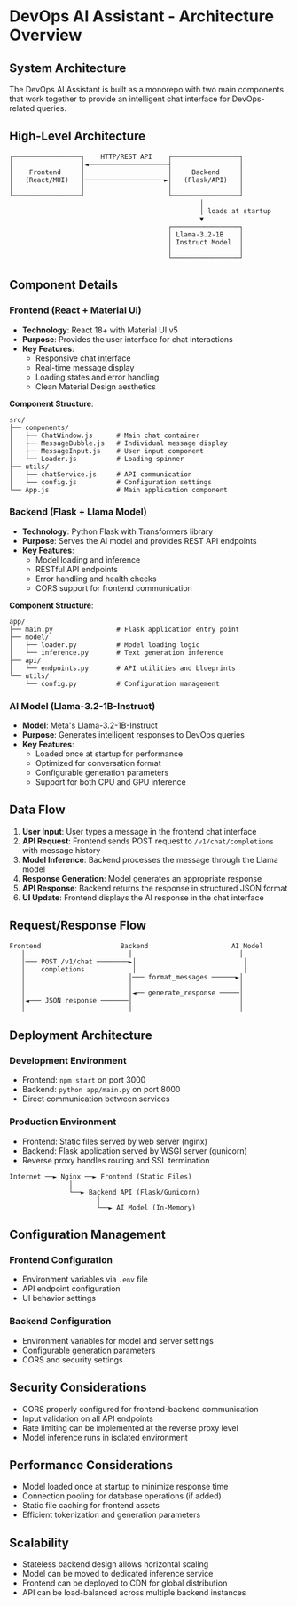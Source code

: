 # DevOps AI Assistant - Architecture Overview

## System Architecture

The DevOps AI Assistant is built as a monorepo with two main components that work together to provide an intelligent chat interface for DevOps-related queries.

## High-Level Architecture

```
┌─────────────────┐    HTTP/REST API    ┌─────────────────┐
│                 │◄────────────────────┤                 │
│    Frontend     │                     │     Backend     │
│   (React/MUI)   │────────────────────►│   (Flask/API)   │
│                 │                     │                 │
└─────────────────┘                     └─────────────────┘
                                                │
                                                │ loads at startup
                                                ▼
                                        ┌─────────────────┐
                                        │ Llama-3.2-1B    │
                                        │ Instruct Model  │
                                        │                 │
                                        └─────────────────┘
```

## Component Details

### Frontend (React + Material UI)
- **Technology**: React 18+ with Material UI v5
- **Purpose**: Provides the user interface for chat interactions
- **Key Features**:
  - Responsive chat interface
  - Real-time message display
  - Loading states and error handling
  - Clean Material Design aesthetics

**Component Structure**:
```
src/
├── components/
│   ├── ChatWindow.js      # Main chat container
│   ├── MessageBubble.js   # Individual message display
│   ├── MessageInput.js    # User input component
│   └── Loader.js          # Loading spinner
├── utils/
│   ├── chatService.js     # API communication
│   └── config.js          # Configuration settings
└── App.js                 # Main application component
```

### Backend (Flask + Llama Model)
- **Technology**: Python Flask with Transformers library
- **Purpose**: Serves the AI model and provides REST API endpoints
- **Key Features**:
  - Model loading and inference
  - RESTful API endpoints
  - Error handling and health checks
  - CORS support for frontend communication

**Component Structure**:
```
app/
├── main.py                # Flask application entry point
├── model/
│   ├── loader.py          # Model loading logic
│   └── inference.py       # Text generation inference
├── api/
│   └── endpoints.py       # API utilities and blueprints
└── utils/
    └── config.py          # Configuration management
```

### AI Model (Llama-3.2-1B-Instruct)
- **Model**: Meta's Llama-3.2-1B-Instruct
- **Purpose**: Generates intelligent responses to DevOps queries
- **Key Features**:
  - Loaded once at startup for performance
  - Optimized for conversation format
  - Configurable generation parameters
  - Support for both CPU and GPU inference

## Data Flow

1. **User Input**: User types a message in the frontend chat interface
2. **API Request**: Frontend sends POST request to `/v1/chat/completions` with message history
3. **Model Inference**: Backend processes the message through the Llama model
4. **Response Generation**: Model generates an appropriate response
5. **API Response**: Backend returns the response in structured JSON format
6. **UI Update**: Frontend displays the AI response in the chat interface

## Request/Response Flow

```
Frontend                    Backend                     AI Model
   │                          │                           │
   │─── POST /v1/chat ────────►│                           │
   │    completions            │                           │
   │                          │─── format_messages ──────►│
   │                          │                           │
   │                          │◄── generate_response ─────│
   │◄─── JSON response ───────│                           │
   │                          │                           │
```

## Deployment Architecture

### Development Environment
- Frontend: `npm start` on port 3000
- Backend: `python app/main.py` on port 8000
- Direct communication between services

### Production Environment
- Frontend: Static files served by web server (nginx)
- Backend: Flask application served by WSGI server (gunicorn)
- Reverse proxy handles routing and SSL termination

```
Internet ──► Nginx ──► Frontend (Static Files)
               │
               └──► Backend API (Flask/Gunicorn)
                      │
                      └──► AI Model (In-Memory)
```

## Configuration Management

### Frontend Configuration
- Environment variables via `.env` file
- API endpoint configuration
- UI behavior settings

### Backend Configuration
- Environment variables for model and server settings
- Configurable generation parameters
- CORS and security settings

## Security Considerations

- CORS properly configured for frontend-backend communication
- Input validation on all API endpoints
- Rate limiting can be implemented at the reverse proxy level
- Model inference runs in isolated environment

## Performance Considerations

- Model loaded once at startup to minimize response time
- Connection pooling for database operations (if added)
- Static file caching for frontend assets
- Efficient tokenization and generation parameters

## Scalability

- Stateless backend design allows horizontal scaling
- Model can be moved to dedicated inference service
- Frontend can be deployed to CDN for global distribution
- API can be load-balanced across multiple backend instances 